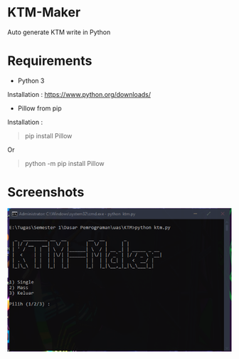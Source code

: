 # KTM-Maker
Auto generate KTM write in Python


# Requirements
- Python 3

Installation : https://www.python.org/downloads/
- Pillow from pip

Installation : 
> pip install Pillow

Or

> python -m pip install Pillow
# Screenshots
![screenshot](https://github.com/elbasrie/ktm-maker/blob/main/Screenshots/ktm.PNG?raw=true?)
